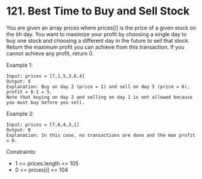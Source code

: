 # 121. Best Time to Buy and Sell Stock

You are given an array prices where prices[i] is the price of a given stock on the ith day.
You want to maximize your profit by choosing a single day to buy one stock and choosing a different day in the future to sell that stock.
Return the maximum profit you can achieve from this transaction. If you cannot achieve any profit, return 0.

 

Example 1:
```
Input: prices = [7,1,5,3,6,4]
Output: 5
Explanation: Buy on day 2 (price = 1) and sell on day 5 (price = 6), profit = 6-1 = 5.
Note that buying on day 2 and selling on day 1 is not allowed because you must buy before you sell.
```

Example 2:
```
Input: prices = [7,6,4,3,1]
Output: 0
Explanation: In this case, no transactions are done and the max profit = 0.
```
 

Constraints:

- 1 <= prices.length <= 105
- 0 <= prices[i] <= 104